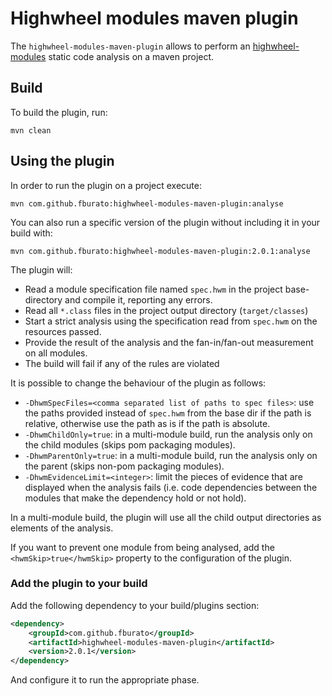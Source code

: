 # Highwheel modules maven plugin

The `highwheel-modules-maven-plugin` allows to perform an [highwheel-modules](https://github.com/fburato/highwheel-modules)
static code analysis on a maven project.

## Build

To build the plugin, run:

```
mvn clean
```

## Using the plugin

In order to run the plugin on a project execute:

```
mvn com.github.fburato:highwheel-modules-maven-plugin:analyse
```

You can also run a specific version of the plugin without including it in your build with:

```
mvn com.github.fburato:highwheel-modules-maven-plugin:2.0.1:analyse
```
The plugin will:

* Read a module specification file named `spec.hwm` in the project base-directory and compile it, reporting any
  errors.
* Read all `*.class` files in the project output directory (`target/classes`)
* Start a strict analysis using the specification read from `spec.hwm` on the resources passed.
* Provide the result of the analysis and the fan-in/fan-out measurement on all modules.
* The build will fail if any of the rules are violated

It is possible to change the behaviour of the plugin as follows:

* `-DhwmSpecFiles=<comma separated list of paths to spec files>`: use the paths provided instead of `spec.hwm` from the base dir if the path is
  relative, otherwise use the path as is if the path is absolute.
* `-DhwmChildOnly=true`: in a multi-module build, run the analysis only on the child modules (skips pom packaging modules).
* `-DhwmParentOnly=true`: in a multi-module build, run the analysis only on the parent (skips non-pom packaging modules).
* `-DhwmEvidenceLimit=<integer>`: limit the pieces of evidence that are displayed when the analysis fails (i.e. code
  dependencies between the modules that make the dependency hold or not hold).

In a multi-module build, the plugin will use all the child output directories as elements of the analysis.

If you want to prevent one module from being analysed, add the `<hwmSkip>true</hwmSkip>` property to the configuration of the
plugin.

### Add the plugin to your build
Add the following dependency to your build/plugins section:

```xml
<dependency>
    <groupId>com.github.fburato</groupId>
    <artifactId>highwheel-modules-maven-plugin</artifactId>
    <version>2.0.1</version>
</dependency>
```

And configure it to run the appropriate phase.

